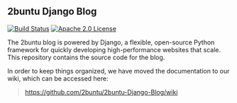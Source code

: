 ## 2buntu Django Blog

[![Build Status](https://travis-ci.org/2buntu/2buntu-Django-Blog.svg)](https://travis-ci.org/2buntu/2buntu-Django-Blog)
[![Apache 2.0 License](http://img.shields.io/badge/license-Apache%202.0-red.svg)](http://www.apache.org/licenses/LICENSE-2.0.html)

The 2buntu blog is powered by Django, a flexible, open-source Python
framework for quickly developing high-performance websites that scale. This
repository contains the source code for the blog.

In order to keep things organized, we have moved the documentation to our wiki,
which can be accessed here:

> https://github.com/2buntu/2buntu-Django-Blog/wiki
